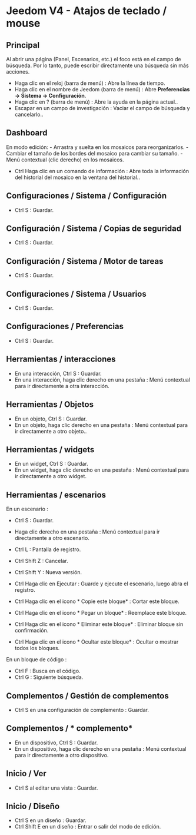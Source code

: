 # Jeedom V4 - Atajos de teclado / mouse

## Principal

Al abrir una página (Panel, Escenarios, etc.) el foco está en el campo de búsqueda. Por lo tanto, puede escribir directamente una búsqueda sin más acciones.

- Haga clic en el reloj (barra de menú) : Abre la línea de tiempo.
- Haga clic en el nombre de Jeedom (barra de menú)  : Abre **Preferencias → Sistema → Configuración**.
- Haga clic en ?  (barra de menú)  : Abre la ayuda en la página actual..
- Escapar en un campo de investigación : Vaciar el campo de búsqueda y cancelarlo..

## Dashboard
En modo edición:
	- Arrastra y suelta en los mosaicos para reorganizarlos.
	- Cambiar el tamaño de los bordes del mosaico para cambiar su tamaño.
	- Menú contextual (clic derecho) en los mosaicos.

- Ctrl Haga clic en un comando de información : Abre toda la información del historial del mosaico en la ventana del historial..

## Configuraciones / Sistema / Configuración
- Ctrl S : Guardar.

## Configuración / Sistema / Copias de seguridad
- Ctrl S : Guardar.

## Configuración / Sistema / Motor de tareas
- Ctrl S : Guardar.

## Configuraciones / Sistema / Usuarios
- Ctrl S : Guardar.

## Configuraciones / Preferencias
- Ctrl S : Guardar.

## Herramientas / interacciones
- En una interacción, Ctrl S : Guardar.
- En una interacción, haga clic derecho en una pestaña : Menú contextual para ir directamente a otra interacción.

## Herramientas / Objetos
- En un objeto, Ctrl S : Guardar.
- En un objeto, haga clic derecho en una pestaña : Menú contextual para ir directamente a otro objeto..

## Herramientas / widgets
- En un widget, Ctrl S : Guardar.
- En un widget, haga clic derecho en una pestaña : Menú contextual para ir directamente a otro widget.

## Herramientas / escenarios
En un escenario :
- Ctrl S : Guardar.
- Haga clic derecho en una pestaña : Menú contextual para ir directamente a otro escenario.
- Ctrl L : Pantalla de registro.
- Ctrl Shift Z : Cancelar.
- Ctrl Shift Y : Nueva versión.

- Ctrl Haga clic en Ejecutar : Guarde y ejecute el escenario, luego abra el registro.
- Ctrl Haga clic en el icono * Copie este bloque* : Cortar este bloque.
- Ctrl Haga clic en el icono * Pegar un bloque* : Reemplace este bloque.
- Ctrl Haga clic en el icono * Eliminar este bloque* : Eliminar bloque sin confirmación.
- Ctrl Haga clic en el icono * Ocultar este bloque* : Ocultar o mostrar todos los bloques.

En un bloque de código :
- Ctrl F : Busca en el código.
- Ctrl G : Siguiente búsqueda.

## Complementos / Gestión de complementos
- Ctrl S en una configuración de complemento : Guardar.

## Complementos / * complemento*
- En un dispositivo, Ctrl S  : Guardar.
- En un dispositivo, haga clic derecho en una pestaña : Menú contextual para ir directamente a otro dispositivo.

## Inicio / Ver
- Ctrl S al editar una vista : Guardar.

## Inicio / Diseño
- Ctrl S en un diseño : Guardar.
- Ctrl Shift E en un diseño : Entrar o salir del modo de edición.


